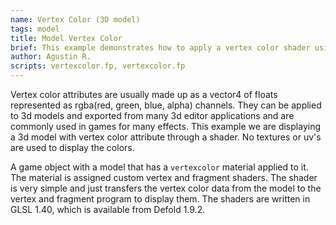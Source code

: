 ```yaml
---
name: Vertex Color (3D model)
tags: model
title: Model Vertex Color
brief: This example demonstrates how to apply a vertex color shader using exported attributes from a 3D model.
author: Agustin R.
scripts: vertexcolor.fp, vertexcolor.fp
---
```


Vertex color attributes are usually made up as a vector4 of floats represented as rgba(red, green, blue, alpha) channels. They can be applied to 3d models and exported from many 3d editor applications and are commonly used in games for many effects. This example we are displaying a 3d model with vertex color attribute through a shader. No textures or uv's are used to display the colors.

A game object with a model that has a `vertexcolor` material applied to it. The material is assigned custom vertex and fragment shaders. The shader is very simple and just transfers the vertex color data from the model to the vertex and fragment program to display them. The shaders are written in GLSL 1.40, which is available from Defold 1.9.2.


